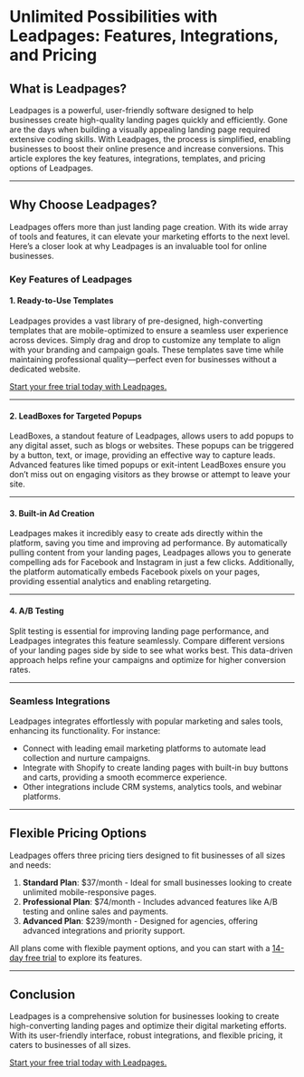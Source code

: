 # Unlimited Possibilities with Leadpages: Features, Integrations, and Pricing

## What is Leadpages?

Leadpages is a powerful, user-friendly software designed to help businesses create high-quality landing pages quickly and efficiently. Gone are the days when building a visually appealing landing page required extensive coding skills. With Leadpages, the process is simplified, enabling businesses to boost their online presence and increase conversions. This article explores the key features, integrations, templates, and pricing options of Leadpages.

---

## Why Choose Leadpages?

Leadpages offers more than just landing page creation. With its wide array of tools and features, it can elevate your marketing efforts to the next level. Here’s a closer look at why Leadpages is an invaluable tool for online businesses.

### Key Features of Leadpages

#### 1. **Ready-to-Use Templates**
Leadpages provides a vast library of pre-designed, high-converting templates that are mobile-optimized to ensure a seamless user experience across devices. Simply drag and drop to customize any template to align with your branding and campaign goals. These templates save time while maintaining professional quality—perfect even for businesses without a dedicated website.

[Start your free trial today with Leadpages.](https://bit.ly/LEadPages)

---

#### 2. **LeadBoxes for Targeted Popups**
LeadBoxes, a standout feature of Leadpages, allows users to add popups to any digital asset, such as blogs or websites. These popups can be triggered by a button, text, or image, providing an effective way to capture leads. Advanced features like timed popups or exit-intent LeadBoxes ensure you don’t miss out on engaging visitors as they browse or attempt to leave your site.

---

#### 3. **Built-in Ad Creation**
Leadpages makes it incredibly easy to create ads directly within the platform, saving you time and improving ad performance. By automatically pulling content from your landing pages, Leadpages allows you to generate compelling ads for Facebook and Instagram in just a few clicks. Additionally, the platform automatically embeds Facebook pixels on your pages, providing essential analytics and enabling retargeting.

---

#### 4. **A/B Testing**
Split testing is essential for improving landing page performance, and Leadpages integrates this feature seamlessly. Compare different versions of your landing pages side by side to see what works best. This data-driven approach helps refine your campaigns and optimize for higher conversion rates.

---

### Seamless Integrations

Leadpages integrates effortlessly with popular marketing and sales tools, enhancing its functionality. For instance:
- Connect with leading email marketing platforms to automate lead collection and nurture campaigns.
- Integrate with Shopify to create landing pages with built-in buy buttons and carts, providing a smooth ecommerce experience.
- Other integrations include CRM systems, analytics tools, and webinar platforms.

---

## Flexible Pricing Options

Leadpages offers three pricing tiers designed to fit businesses of all sizes and needs:
1. **Standard Plan**: $37/month - Ideal for small businesses looking to create unlimited mobile-responsive pages.
2. **Professional Plan**: $74/month - Includes advanced features like A/B testing and online sales and payments.
3. **Advanced Plan**: $239/month - Designed for agencies, offering advanced integrations and priority support.

All plans come with flexible payment options, and you can start with a [14-day free trial](https://bit.ly/LEadPages) to explore its features.

---

## Conclusion

Leadpages is a comprehensive solution for businesses looking to create high-converting landing pages and optimize their digital marketing efforts. With its user-friendly interface, robust integrations, and flexible pricing, it caters to businesses of all sizes.

[Start your free trial today with Leadpages.](https://bit.ly/LEadPages)
